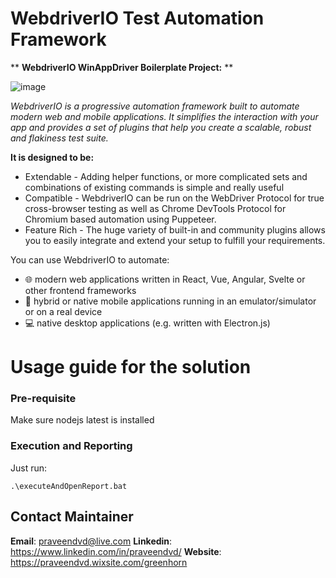 # WebdriverIO Test Automation Framework

** **WebdriverIO WinAppDriver Boilerplate Project:** **

![image](https://user-images.githubusercontent.com/45095911/126864332-e99af576-6d12-4e2e-a5ab-5edb78a437f1.png)


*WebdriverIO is a progressive automation framework built to automate modern web and mobile applications. It simplifies the interaction with your app and provides a set of plugins that help you create a scalable, robust and flakiness test suite.*

**It is designed to be:**

 - Extendable - Adding helper functions, or more complicated sets and combinations of existing commands is simple and really useful
 - Compatible - WebdriverIO can be run on the WebDriver Protocol for  true cross-browser testing as well as Chrome DevTools Protocol for Chromium based automation using Puppeteer. 
 - Feature Rich - The huge variety of built-in and community plugins allows you to easily integrate and extend your setup to fulfill your requirements.

You can use WebdriverIO to automate:

 - 🌐   modern web applications written in React, Vue, Angular, Svelte
   or other frontend frameworks
 - 📱   hybrid or native mobile applications running in an
   emulator/simulator or on a real device
 - 💻   native desktop applications (e.g. written with Electron.js)

# Usage guide for the solution

### Pre-requisite

Make sure nodejs latest is installed

### Execution and Reporting

Just run:

`.\executeAndOpenReport.bat`

## Contact Maintainer

**Email**: praveendvd@live.com
**Linkedin**: https://www.linkedin.com/in/praveendvd/
**Website**:  https://praveendvd.wixsite.com/greenhorn
